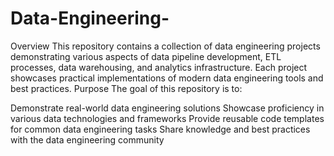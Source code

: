 # Data-Engineering-

Overview
This repository contains a collection of data engineering projects demonstrating various aspects of data pipeline development, ETL processes, data warehousing, and analytics infrastructure. Each project showcases practical implementations of modern data engineering tools and best practices.
Purpose
The goal of this repository is to:

Demonstrate real-world data engineering solutions
Showcase proficiency in various data technologies and frameworks
Provide reusable code templates for common data engineering tasks
Share knowledge and best practices with the data engineering community
